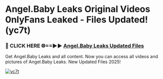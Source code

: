 # Angel.Baby Leaks Original Videos 0nlyFans Leaked - Files Updated! (yc7t)

<h3>🔴 CLICK HERE 🌐==►► <a href="https://tinyurl.com/ms9xzufz" rel="nofollow">Angel.Baby Leaks Updated Files</a></h3>

Get Angel.Baby Leaks and all content. Now you can access all videos and pictures of Angel.Baby Leaks. New Updated Files 2025!

[![yc7t](https://i.imgur.com/ppqm5kG.gif)](https://tinyurl.com/ms9xzufz)
